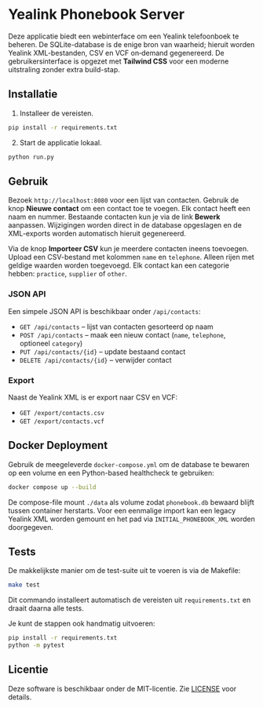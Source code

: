 # Yealink Phonebook Server

Deze applicatie biedt een webinterface om een Yealink telefoonboek te beheren. De SQLite-database is de enige bron van waarheid; hieruit worden Yealink XML-bestanden, CSV en VCF on‑demand gegenereerd. De gebruikersinterface is opgezet met **Tailwind CSS** voor een moderne uitstraling zonder extra build-stap.

## Installatie

1. Installeer de vereisten.

```bash
pip install -r requirements.txt
```

2. Start de applicatie lokaal.

```bash
python run.py
```

## Gebruik

Bezoek `http://localhost:8080` voor een lijst van contacten. Gebruik de knop **Nieuwe contact** om een contact toe te voegen. Elk contact heeft een naam en nummer. Bestaande contacten kun je via de link **Bewerk** aanpassen. Wijzigingen worden direct in de database opgeslagen en de XML-exports worden automatisch hieruit gegenereerd.

Via de knop **Importeer CSV** kun je meerdere contacten ineens toevoegen. Upload een CSV-bestand met kolommen `name` en `telephone`. Alleen rijen met geldige waarden worden toegevoegd. Elk contact kan een categorie hebben: `practice`, `supplier` of `other`.

### JSON API

Een simpele JSON API is beschikbaar onder `/api/contacts`:

* `GET /api/contacts` – lijst van contacten gesorteerd op naam
* `POST /api/contacts` – maak een nieuw contact (`name`, `telephone`, optioneel `category`)
* `PUT /api/contacts/{id}` – update bestaand contact
* `DELETE /api/contacts/{id}` – verwijder contact

### Export

Naast de Yealink XML is er export naar CSV en VCF:

* `GET /export/contacts.csv`
* `GET /export/contacts.vcf`

## Docker Deployment

Gebruik de meegeleverde `docker-compose.yml` om de database te bewaren op een volume en een Python-based healthcheck te gebruiken:

```bash
docker compose up --build
```

De compose-file mount `./data` als volume zodat `phonebook.db` bewaard blijft tussen container herstarts. Voor een eenmalige import kan een legacy Yealink XML worden gemount en het pad via `INITIAL_PHONEBOOK_XML` worden doorgegeven.

## Tests


De makkelijkste manier om de test-suite uit te voeren is via de Makefile:

```bash
make test
```

Dit commando installeert automatisch de vereisten uit `requirements.txt` en draait daarna alle tests.

Je kunt de stappen ook handmatig uitvoeren:

```bash
pip install -r requirements.txt
python -m pytest
```

## Licentie

Deze software is beschikbaar onder de MIT-licentie. Zie [LICENSE](LICENSE) voor details.
